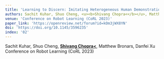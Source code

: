 ```yaml
---
title: 'Learning to Discern: Imitating Heterogeneous Human Demonstrations with Preference and Representation Learning'
authors: Sachit Kuhar, Shuo Cheng, <u><b>Shivang Chopra<</b></u>, Matthew Bronars, Danfei Xu
venue: 'Conference on Robot Learning (CoRL 2023)'
paper_link: 'https://openreview.net/forum?id=kOm3jWX8YN'
doi: 'https://doi.org/10.1145/3596235'
index: '02'
---
```

Sachit Kuhar, Shuo Cheng, <u><b>Shivang Chopra<</b></u>, Matthew Bronars, Danfei Xu
Conference on Robot Learning (CoRL 2023)


